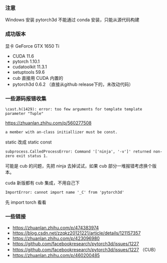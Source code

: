 ### 注意

Windows 安装 pytorch3d 不能通过 conda 安装，只能从源代码构建



### 成功版本

显卡 GeForce GTX 1650 Ti

- CUDA 11.6
- pytorch  1.10.1
- cudatoolkit 11.3.1
- setuptools 59.6
- cub 直接用 CUDA 内置的
- pytorch3d 0.6.2 （直接从github release下的，未改动代码）



### 一些源码报错收集

```
\cast.h(1429): error: too few arguments for template template parameter "Tuple"
```

https://zhuanlan.zhihu.com/p/560277508



```
a member with an-class initiallizer must be const.
```

static 改成 static const



```
subprocess.CalledProcessError: Command '['ninja', '-v']' returned non-zero exit status 1.
```

可能是 cub 的问题，先把 ninja 去掉试试，如果 cub 部分一堆报错考虑换个版本。

cuda 新版都有 cub 集成，不用自己下



```
ImportError: cannot import name '_C' from 'pytorch3d'
```

先 import torch 看看



### 一些链接

- https://zhuanlan.zhihu.com/p/474383974
- https://blog.csdn.net/zzqkz20121221/article/details/121157357
- https://zhuanlan.zhihu.com/p/423096980
- https://github.com/facebookresearch/pytorch3d/issues/1227
- https://github.com/facebookresearch/pytorch3d/issues/1227 （CUB）
- https://zhuanlan.zhihu.com/p/460200485



